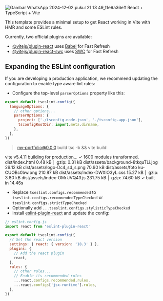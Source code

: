 ![Gambar WhatsApp 2024-12-02 pukul 21 13 49_11e9a36e](https://github.com/user-attachments/assets/6c063cd1-f3dd-4cab-8503-f39b1e3390d1)# React + TypeScript + Vite

This template provides a minimal setup to get React working in Vite with HMR and some ESLint rules.

Currently, two official plugins are available:

- [@vitejs/plugin-react](https://github.com/vitejs/vite-plugin-react/blob/main/packages/plugin-react/README.md) uses [Babel](https://babeljs.io/) for Fast Refresh
- [@vitejs/plugin-react-swc](https://github.com/vitejs/vite-plugin-react-swc) uses [SWC](https://swc.rs/) for Fast Refresh

## Expanding the ESLint configuration

If you are developing a production application, we recommend updating the configuration to enable type aware lint rules:

- Configure the top-level `parserOptions` property like this:

```js
export default tseslint.config({
  languageOptions: {
    // other options...
    parserOptions: {
      project: ['./tsconfig.node.json', './tsconfig.app.json'],
      tsconfigRootDir: import.meta.dirname,
    },
  },
})
```

> my-portfolio@0.0.0 build
> tsc -b && vite build

vite v5.4.11 building for production...
✓ 1600 modules transformed.
dist/index.html                        0.48 kB │ gzip:  0.31 kB
dist/assets/background-8tkquTLi.jpg   29.12 kB
dist/assets/logo-Dc4_sd_s.png         70.90 kB
dist/assets/foto ku-CUOBc0bw.png     210.87 kB
dist/assets/index-DWXlO3yL.css        15.27 kB │ gzip:  3.80 kB
dist/assets/index-OMrUVQ43.js        231.75 kB │ gzip: 74.60 kB
✓ built in 14.46s


- Replace `tseslint.configs.recommended` to `tseslint.configs.recommendedTypeChecked` or `tseslint.configs.strictTypeChecked`
- Optionally add `...tseslint.configs.stylisticTypeChecked`
- Install [eslint-plugin-react](https://github.com/jsx-eslint/eslint-plugin-react) and update the config:

```js
// eslint.config.js
import react from 'eslint-plugin-react'

export default tseslint.config({
  // Set the react version
  settings: { react: { version: '18.3' } },
  plugins: {
    // Add the react plugin
    react,
  },
  rules: {
    // other rules...
    // Enable its recommended rules
    ...react.configs.recommended.rules,
    ...react.configs['jsx-runtime'].rules,
  },
})
```
